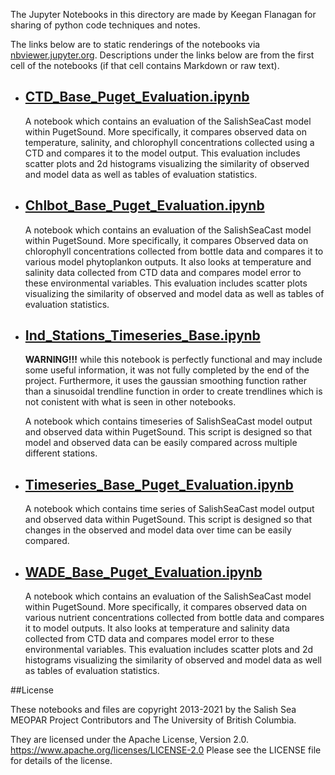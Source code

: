 The Jupyter Notebooks in this directory are made by Keegan Flanagan
for sharing of python code techniques and notes.

The links below are to static renderings of the notebooks via
[nbviewer.jupyter.org](https://nbviewer.jupyter.org/).
Descriptions under the links below are from the first cell of the notebooks
(if that cell contains Markdown or raw text).

* ## [CTD_Base_Puget_Evaluation.ipynb](https://nbviewer.jupyter.org/github/SalishSeaCast/analysis-keegan/blob/master/notebooks/Evaluations/CTD_Base_Puget_Evaluation.ipynb)  
    
    A notebook which contains an evaluation of the SalishSeaCast model within PugetSound. More specifically, it compares observed data on temperature, salinity, and chlorophyll concentrations collected using a CTD and compares it to the model output. This evaluation includes scatter plots and 2d histograms visualizing the similarity of observed and model data as well as tables of evaluation statistics. 

* ## [Chlbot_Base_Puget_Evaluation.ipynb](https://nbviewer.jupyter.org/github/SalishSeaCast/analysis-keegan/blob/master/notebooks/Evaluations/Chlbot_Base_Puget_Evaluation.ipynb)  
    
    A notebook which contains an evaluation of the SalishSeaCast model within PugetSound. More specifically, it compares Observed data on chlorophyll concentrations collected from bottle data and compares it to various model phytoplankon outputs. It also looks at temperature and salinity data collected from CTD data and compares model error to these environmental variables. This evaluation includes scatter plots visualizing the similarity of observed and model data as well as tables of evaluation statistics.

* ## [Ind_Stations_Timeseries_Base.ipynb](https://nbviewer.jupyter.org/github/SalishSeaCast/analysis-keegan/blob/master/notebooks/Evaluations/Ind_Stations_Timeseries_Base.ipynb)  
    
    **WARNING!!!**
    while this notebook is perfectly functional and may include some useful information, it was not fully completed by the end of the project. Furthermore, it uses the gaussian smoothing function rather than a sinusoidal trendline function in order to create trendlines which is not conistent with what is seen in other notebooks. 
    
    A notebook which contains timeseries of SalishSeaCast model output and observed data within PugetSound. This script is designed so that model and observed data can be easily compared across multiple different stations. 

* ## [Timeseries_Base_Puget_Evaluation.ipynb](https://nbviewer.jupyter.org/github/SalishSeaCast/analysis-keegan/blob/master/notebooks/Evaluations/Timeseries_Base_Puget_Evaluation.ipynb)  
    
    A notebook which contains time series of SalishSeaCast model output and observed data within PugetSound. This script is designed so that changes in the observed and model data over time can be easily compared.

* ## [WADE_Base_Puget_Evaluation.ipynb](https://nbviewer.jupyter.org/github/SalishSeaCast/analysis-keegan/blob/master/notebooks/Evaluations/WADE_Base_Puget_Evaluation.ipynb)  
    
    A notebook which contains an evaluation of the SalishSeaCast model within PugetSound. More specifically, it compares observed data on various nutrient concentrations collected from bottle data and compares it to model outputs. It also looks at temperature and salinity data collected from CTD data and compares model error to these environmental variables. This evaluation includes scatter plots and 2d histograms visualizing the similarity of observed and model data as well as tables of evaluation statistics.


##License

These notebooks and files are copyright 2013-2021
by the Salish Sea MEOPAR Project Contributors
and The University of British Columbia.

They are licensed under the Apache License, Version 2.0.
https://www.apache.org/licenses/LICENSE-2.0
Please see the LICENSE file for details of the license.
